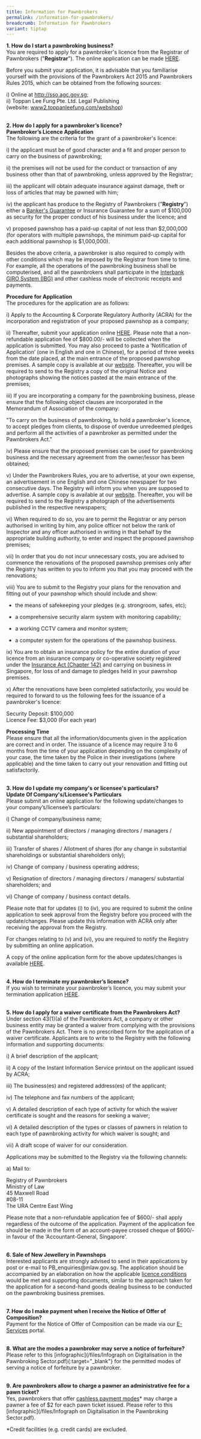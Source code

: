 ```yaml
---
title: Information for Pawnbrokers
permalink: /information-for-pawnbrokers/
breadcrumb: Information for Pawnbrokers
variant: tiptap
---
```

<p><strong>1. How do I start a pawnbroking business?</strong><br>You are required to apply for a pawnbroker's licence from the Registrar of Pawnbrokers ("<strong>Registrar</strong>"). The online application can be made <a href="https://www.gobusiness.gov.sg/" rel="noopener noreferrer nofollow" target="_blank">HERE</a>.</p><p>Before you submit your application, it is advisable that you familiarise yourself with the provisions of the Pawnbrokers Act 2015 and Pawnbrokers Rules 2015, which can be obtained from the following sources:</p><p>i) Online at <a href="http://sso.agc.gov.sg" rel="noopener noreferrer nofollow" target="_blank">http://sso.agc.gov.sg</a>;<br>ii) Toppan Lee Fung Pte. Ltd. Legal Publishing <br>(website: <a href="https://www2.toppanleefung.com/webshop" rel="noopener noreferrer nofollow" target="_blank">www2.toppanleefung.com/webshop</a>)<br><br></p><p><strong>2. How do I apply for a pawnbroker’s licence?</strong><br><strong>Pawnbroker’s Licence Application</strong><br>The following are the criteria for the grant of a pawnbroker's licence:</p><p>i) the applicant must be of good character and a fit and proper person to carry on the business of pawnbroking;</p><p>ii) the premises will not be used for the conduct or transaction of any business other than that of pawnbroking, unless approved by the Registrar;</p><p>iii) the applicant will obtain adequate insurance against damage, theft or loss of articles that may be pawned with him;</p><p>iv) the applicant has produce to the Registry of Pawnbrokers ("<strong>Registry</strong>") either a <a href="/files/BGTemplate(revised2Apr2019).pdf" rel="noopener noreferrer nofollow" target="_blank">Banker's Guarantee</a> or Insurance Guarantee for a sum of $100,000 as security for the proper conduct of his business under the licence; and</p><p>v) proposed pawnshop has a paid-up capital of not less than $2,000,000 (for operators with multiple pawnshops, the minimum paid-up capital for each additional pawnshop is $1,000,000).</p><p>Besides the above criteria, a pawnbroker is also required to comply with other conditions which may be imposed by the Registrar from time to time. For example, all the operations of the pawnbroking business shall be computerised, and all the pawnbrokers shall participate in the <a href="/files/PB_03082017_GIROFORM(website_forms).pdf" rel="noopener noreferrer nofollow" target="_blank">Interbank GIRO System (IBG)</a> and other cashless mode of electronic receipts and payments.</p><p><strong>Procedure for Application</strong><br>The procedures for the application are as follows:</p><p>i) Apply to the Accounting &amp; Corporate Regulatory Authority (ACRA) for the incorporation and registration of your proposed pawnshop as a company;</p><p>ii) Thereafter, submit your application online <a href="https://www.gobusiness.gov.sg/licences" rel="noopener noreferrer nofollow" target="_blank">HERE</a>. Please note that a non-refundable application fee of $800.00/- will be collected when the application is submitted. You may also proceed to paste a ‘Notification of Application’ (one in English and one in Chinese), for a period of three weeks from the date placed, at the main entrance of the proposed pawnshop premises. A sample copy is available at our <a href="https://rop.mlaw.gov.sg/files/Notification%20of%20Application_display%20and%20advertisement.docx" rel="noopener noreferrer nofollow" target="_blank">website</a>. Thereafter, you will be required to send to the Registry a copy of the original Notice and photographs showing the notices pasted at the main entrance of the premises;</p><p>iii) If you are incorporating a company for the pawnbroking business, please ensure that the following object clauses are incorporated in the Memorandum of Association of the company:</p><p>"To carry on the business of pawnbroking, to hold a pawnbroker's licence, to accept pledges from clients, to dispose of overdue unredeemed pledges and perform all the activities of a pawnbroker as permitted under the Pawnbrokers Act."</p><p>iv) Please ensure that the proposed premises can be used for pawnbroking business and the necessary agreement from the owner/lessor has been obtained;</p><p>v) Under the Pawnbrokers Rules, you are to advertise, at your own expense, an advertisement in one English and one Chinese newspaper for two consecutive days. The Registry will inform you when you are supposed to advertise. A sample copy is available at our <a href="https://rop.mlaw.gov.sg/files/Notification%20of%20Application_display%20and%20advertisement.docx" rel="noopener noreferrer nofollow" target="_blank">website</a>. Thereafter, you will be required to send to the Registry a photograph of the advertisements published in the respective newspapers;</p><p>vi) When required to do so, you are to permit the Registrar or any person authorised in writing by him, any police officer not below the rank of Inspector and any officer authorised in writing in that behalf by the appropriate building authority, to enter and inspect the proposed pawnshop premises;</p><p>vii) In order that you do not incur unnecessary costs, you are advised to commence the renovations of the proposed pawnshop premises only after the Registry has written to you to inform you that you may proceed with the renovations;</p><p>viii) You are to submit to the Registry your plans for the renovation and fitting out of your pawnshop which should include and show:</p><ul><li><p>the means of safekeeping your pledges (e.g. strongroom, safes, etc);</p></li><li><p>a comprehensive security alarm system with monitoring capability;</p></li><li><p>a working CCTV camera and monitor system;</p></li><li><p>a computer system for the operations of the pawnshop business.</p></li></ul><p>ix) You are to obtain an insurance policy for the entire duration of your licence from an insurance company or co-operative society registered under the <a href="https://sso.agc.gov.sg/Act/IA1966" rel="noopener noreferrer nofollow" target="_blank">Insurance Act (Chapter 142)</a> and carrying on business in Singapore, for loss of and damage to pledges held in your pawnshop premises.</p><p>x) After the renovations have been completed satisfactorily, you would be required to forward to us the following fees for the issuance of a pawnbroker's licence:</p><p>Security Deposit: $100,000<br>Licence Fee: $3,000 (For each year)</p><p><strong>Processing Time</strong><br>Please ensure that all the information/documents given in the application are correct and in order. The issuance of a licence may require 3 to 6 months from the time of your application depending on the complexity of your case, the time taken by the Police in their investigations (where applicable) and the time taken to carry out your renovation and fitting out satisfactorily.<br><br></p><p><strong>3. How do I update my company's or licensee's particulars?</strong><br><strong>Update Of Company's/Licensee's Particulars</strong><br>Please submit an online application for the following update/changes to your company’s/licensee’s particulars:</p><p>i) Change of company/business name;</p><p>ii) New appointment of directors / managing directors / managers / substantial shareholders;</p><p>iii) Transfer of shares / Allotment of shares (for any change in substantial shareholdings or substantial shareholders only);</p><p>iv) Change of company / business operating address;</p><p>v) Resignation of directors / managing directors / managers/ substantial shareholders; and</p><p>vi) Change of company / business contact details.</p><p>Please note that for updates (i) to (iv), you are required to submit the online application to seek approval from the Registry before you proceed with the update/changes. Please update this information with ACRA only after receiving the approval from the Registry.</p><p>For changes relating to (v) and (vi), you are required to notify the Registry by submitting an online application.</p><p>A copy of the online application form for the above updates/changes is available <a href="https://www.gobusiness.gov.sg/licences" rel="noopener noreferrer nofollow" target="_blank">HERE</a>.<br><br></p><p><strong>4. How do I terminate my pawnbroker’s licence?</strong><br>If you wish to terminate your pawnbroker’s licence, you may submit your termination application <a href="https://www.gobusiness.gov.sg/licences" rel="noopener noreferrer nofollow" target="_blank">HERE</a>.<br><br></p><p><strong>5. How do I apply for a waiver certificate from the Pawnbrokers Act?</strong><br>Under section 43(1)(a) of the Pawnbrokers Act, a company or other business entity may be granted a waiver from complying with the provisions of the Pawnbrokers Act. There is no prescribed form for the application of a waiver certificate. Applicants are to write to the Registry with the following information and supporting documents:</p><p>i) A brief description of the applicant;</p><p>ii) A copy of the Instant Information Service printout on the applicant issued by ACRA;</p><p>iii) The business(es) and registered address(es) of the applicant;</p><p>iv) The telephone and fax numbers of the applicant;</p><p>v) A detailed description of each type of activity for which the waiver certificate is sought and the reasons for seeking a waiver;</p><p>vi) A detailed description of the types or classes of pawners in relation to each type of pawnbroking activity for which waiver is sought; and</p><p>vii) A draft scope of waiver for our consideration.</p><p>Applications may be submitted to the Registry via the following channels:</p><p>a) Mail to:</p><p>Registry of Pawnbrokers<br>Ministry of Law<br>45 Maxwell Road<br>#08-11<br>The URA Centre East Wing</p><p>Please note that a non-refundable application fee of $600/- shall apply regardless of the outcome of the application. Payment of the application fee should be made in the form of an account-payee crossed cheque of $600/- in favour of the ‘Accountant-General, Singapore'.<br><br></p><p><strong>6. Sale of New Jewellery in Pawnshops</strong><br>Interested applicants are strongly advised to send in their applications by post or e-mail to PB_enquiries@mlaw.gov.sg. The application should be accompanied by an elaboration on how the applicable <a href="https://rop.mlaw.gov.sg/files/Licence%20Conditions%20wef%2028%20March%202022.pdf" rel="noopener noreferrer nofollow" target="_blank">licence conditions</a> would be met and supporting documents, similar to the approach taken for the application for a second-hand goods dealing business to be conducted on the pawnbroking business premises.<br><br></p><p><strong>7. How do I make payment when I receive the Notice of Offer of Composition?</strong><br>Payment for the Notice of Offer of Composition can be made via our <a href="https://eservices.mlaw.gov.sg/rop/" rel="noopener noreferrer nofollow" target="_blank">E-Services</a> portal.<br><br></p><p><strong>8. What are the modes a pawnbroker may serve a notice of forfeiture?</strong><br>Please refer to this [infographic](/files/Infograph on Digitalisation in the Pawnbroking Sector.pdf){:target="_blank"} for the permitted modes of serving a notice of forfeiture by a pawnbroker.<br><br></p><p><strong>9. Are pawnbrokers allow to charge a pawner an administrative fee for a pawn ticket?</strong><br>Yes, pawnbrokers that offer <u>cashless payment modes</u>* may charge a pawner a fee of $2 for each pawn ticket issued. Please refer to this [infographic](/files/Infograph on Digitalisation in the Pawnbroking Sector.pdf).<br></p><p>*Credit facilities (e.g. credit cards) are excluded.</p>